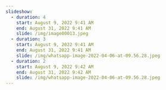 ```yaml
---
slideshow:
  - duration: 4
    start: August 9, 2022 9:41 AM
    end: August 31, 2022 9:41 AM
    slide: /img/image00013.jpeg
  - duration: 3
    start: August 9, 2022 9:41 AM
    end: August 31, 2022 9:41 AM
    slide: /img/whatsapp-image-2022-04-06-at-09.56.28.jpeg
  - duration: 2
    start: August 9, 2022 9:42 AM
    end: August 31, 2022 9:42 AM
    slide: /img/whatsapp-image-2022-04-06-at-09.56.28.jpeg
---
```

